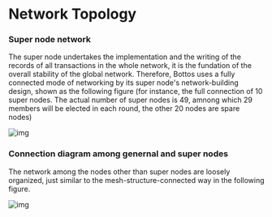 # Network Topology

### Super node network

The super node undertakes the implementation and the writing of the records of all transactions in the whole network, it is the fundation of the overall stability of the global network. Therefore,  Bottos uses a fully connected mode of networking by its super node's network-building design, shown as the following figure (for instance, the full connection of 10 super nodes. The actual number of super nodes is 49, amnong which 29 members will be elected in each round, the other 20 nodes are spare nodes)

![img](https://blobscdn.gitbook.com/v0/b/gitbook-28427.appspot.com/o/assets%2F-LH6Wp7WxZSf9VDfH9F3%2F-LNFsMwxpkehp5G84MpF%2F-LNFt6rikMtnZR-ewDXR%2Ffullnode.png?alt=media&token=f3b32adf-c4ea-424e-84b2-1cc837de0d86)

### Connection diagram among genernal and super nodes

The network among the nodes other than super nodes are loosely organized, just similar to the mesh-structure-connected way in the following figure.

![img](https://blobscdn.gitbook.com/v0/b/gitbook-28427.appspot.com/o/assets%2F-LH6Wp7WxZSf9VDfH9F3%2F-LNFsMwxpkehp5G84MpF%2F-LNFt9lL7_UCtBXbKdKT%2Fmesh.png?alt=media&token=0ed782ab-355c-4413-898b-e3bd56fed278)
